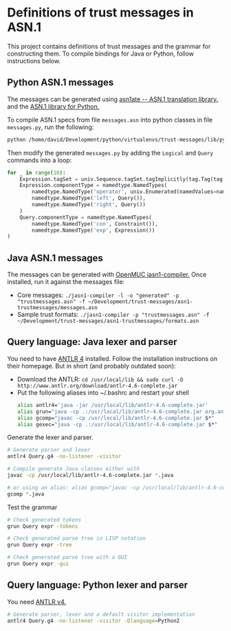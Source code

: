 # Definitions of trust messages in ASN.1

This project contains definitions of trust messages and the grammar for constructing them. To compile bindings for
Java or Python, follow instructions below.

## Python ASN.1 messages

The messages can be generated using [asn1ate -- ASN.1 translation library.](https://github.com/kimgr/asn1ate)
and the [ASN.1 library for Python.](http://pyasn1.sourceforge.net)

To compile ASN.1 specs from file `messages.asn` into python classes in file
`messages.py`, run the following:

```sh
python /home/david/Development/python/virtualenvs/trust-messages/lib/python3.5/site-packages/asn1ate/pyasn1gen.py messages.asn > ~/Development/trust-messages/py-trustmessages/trustmessages/messages.py
```
Then modify the generated `messages.py` by adding the `Logical` and `Query` commands into a loop:

```py
for _ in range(10):
    Expression.tagSet = univ.Sequence.tagSet.tagImplicitly(tag.Tag(tag.tagClassApplication, tag.tagFormatConstructed, 6))
    Expression.componentType = namedtype.NamedTypes(
        namedtype.NamedType('operator', univ.Enumerated(namedValues=namedval.NamedValues(('and', 0), ('or', 1)))),
        namedtype.NamedType('left', Query()),
        namedtype.NamedType('right', Query())
    )
    Query.componentType = namedtype.NamedTypes(
        namedtype.NamedType('con', Constraint()),
        namedtype.NamedType('exp', Expression())
)
```

## Java ASN.1 messages

The messages can be generated with [OpenMUC jasn1-compiler.](https://www.openmuc.org/asn1/download)
Once installed, run it against the messages file:

*   Core messages: `./jasn1-compiler -l -o "generated" -p "trustmessages.asn" -f ~/Development/trust-messages/asn1-trustmessages/messages.asn`
*   Sample trust formats: `./jasn1-compiler -p "trustmessages.asn" -f ~/Development/trust-messages/asn1-trustmessages/formats.asn`

## Query language: Java lexer and parser

You need to have [ANTLR 4](http://www.antlr.org) installed. Follow the installation instructions on their homepage. But in short (and probably outdated soon):

* Download the ANTLR: `cd /usr/local/lib && sudo curl -O http://www.antlr.org/download/antlr-4.6-complete.jar`
* Put the following aliases into ~/.bashrc and restart your shell
  ```sh
  alias antlr4='java -jar /usr/local/lib/antlr-4.6-complete.jar'
  alias grun="java -cp .:/usr/local/lib/antlr-4.6-complete.jar org.antlr.v4.gui.TestRig"
  alias gcomp="javac -cp /usr/local/lib/antlr-4.6-complete.jar $*"
  alias gexec="java -cp .:/usr/local/lib/antlr-4.6-complete.jar $*"
  ```

Generate the lexer and parser.

```sh
# Generate parser and lexer
antlr4 Query.g4 -no-listener -visitor

# Compile generate Java classes either with
javac -cp /usr/local/lib/antlr-4.6-complete.jar *.java

# or using an alias: alias gcomp="javac -cp /usr/local/lib/antlr-4.6-complete.jar $*"
gcomp *.java
```

Test the grammar

```sh
# Check generated tokens
grun Query expr -tokens

# Check generated parse tree in LISP notation
grun Query expr -tree

# Check generated parse tree with a GUI
grun Query expr -gui
```

## Query language: Python lexer and parser

You need [ANTLR v4.](http://www.antlr.org)

```sh
# Generate parser, lexer and a default visitor implementation
antlr4 Query.g4 -no-listener -visitor -Dlanguage=Python2
```
